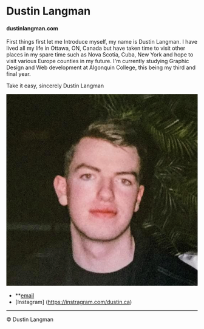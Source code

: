 # Dustin Langman
#### dustinlangman.com

First things first let me Introduce myself, my name is Dustin Langman. I have lived all my life in Ottawa, ON, Canada but have taken time to visit other places in my spare time such as Nova Scotia, Cuba, New York and hope to visit various Europe counties in my future. I'm currently studying Graphic Design and Web development at Algonquin College, this being my third and final year.

Take it easy, sincerely
Dustin Langman

![](images/1x1.png)

- **[email](https://dustinlangman@gmail.com)
- [Instagram] (https://instragram.com/dustin.ca)

---

© Dustin Langman
